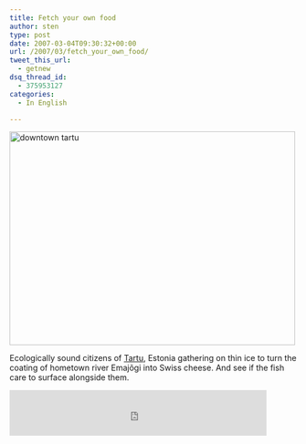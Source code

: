 ```yaml
---
title: Fetch your own food
author: sten
type: post
date: 2007-03-04T09:30:32+00:00
url: /2007/03/fetch_your_own_food/
tweet_this_url:
  - getnew
dsq_thread_id:
  - 375953127
categories:
  - In English

---
```

[<img src="http://farm1.static.flickr.com/176/412494054_0bf4cd0987.jpg" width="500" height="375" alt="downtown tartu" />][1]
  
Ecologically sound citizens of [Tartu][2], Estonia gathering on thin ice to turn the coating of hometown river Emajõgi into Swiss cheese. And see if the fish care to surface alongside them.

<iframe src="http://www.facebook.com/plugins/like.php?href=http%3A%2F%2Fsten.tamkivi.com%2F2007%2F03%2Ffetch_your_own_food%2F&layout=standard&show_faces=true&width=450&action=like&colorscheme=light&height=80" scrolling="no" frameborder="0" style="border:none; overflow:hidden; width:450px; height:80px;" allowTransparency="true"></iframe>

 [1]: http://www.flickr.com/photos/seikatsu/412494054/ "Photo Sharing"
 [2]: http://www.tartu.ee
